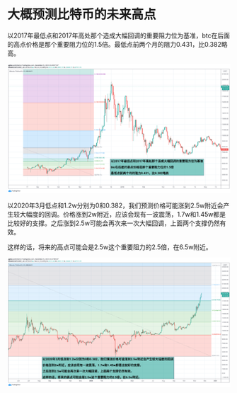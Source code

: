 # 大概预测比特币的未来高点

以2017年最低点和2017年高处那个造成大幅回调的重要阻力位为基准，btc在后面的高点价格是那个重要阻力位的1.5倍。最低点前两个月的阻力0.431，比0.382略高。

![](images/history.png)

以2020年3月低点和1.2w分别为0和0.382，我们预测价格可能涨到2.5w附近会产生较大幅度的回调。价格涨到2w附近，应该会现有一波震荡，1.7w和1.45w都是比较好的支撑。之后涨到2.5w可能会再次来一次大幅回调，上面两个支撑仍然有效。

这样的话，将来的高点可能会是2.5w这个重要阻力的2.5倍，在6.5w附近。

![](images/future.png)

